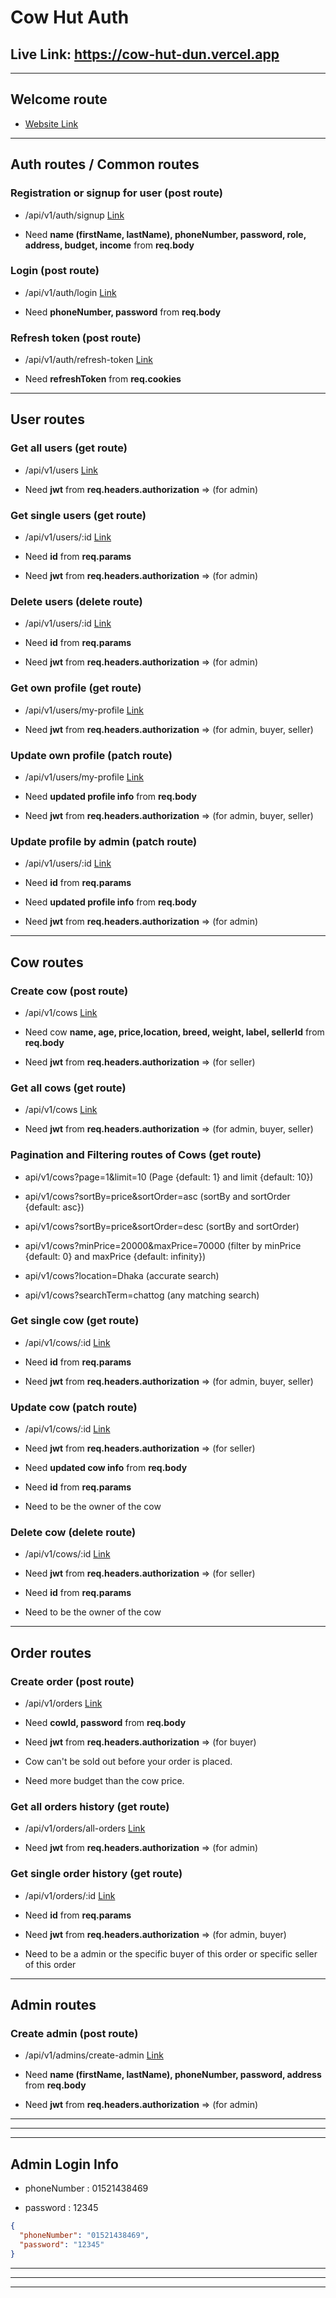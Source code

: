 # **Cow Hut Auth**

## **Live Link: https://cow-hut-dun.vercel.app**

---

## Welcome route

- [Website Link](https://cow-hut-dun.vercel.app)

---

## Auth routes / Common routes

### Registration or signup for user (post route)

- /api/v1/auth/signup [Link](https://cow-hut-dun.vercel.app/api/v1/auth/signup)

- Need **name (firstName, lastName), phoneNumber, password, role, address, budget, income** from **req.body**

### Login (post route)

- /api/v1/auth/login [Link](https://cow-hut-dun.vercel.app/api/v1/auth/login)

- Need **phoneNumber, password** from **req.body**

### Refresh token (post route)

- /api/v1/auth/refresh-token [Link](https://cow-hut-dun.vercel.app/api/v1/auth/refresh-token)

- Need **refreshToken** from **req.cookies**

---

## User routes

### Get all users (get route)

- /api/v1/users [Link](https://cow-hut-dun.vercel.app/api/v1/users)

- Need **jwt** from **req.headers.authorization** => (for admin)

### Get single users (get route)

- /api/v1/users/:id [Link](https://cow-hut-dun.vercel.app/api/v1/users/:id)

- Need **id** from **req.params**

- Need **jwt** from **req.headers.authorization** => (for admin)

### Delete users (delete route)

- /api/v1/users/:id [Link](https://cow-hut-dun.vercel.app/api/v1/users/:id)

- Need **id** from **req.params**

- Need **jwt** from **req.headers.authorization** => (for admin)

### Get own profile (get route)

- /api/v1/users/my-profile [Link](https://cow-hut-dun.vercel.app/api/v1/users/my-profile)

- Need **jwt** from **req.headers.authorization** => (for admin, buyer, seller)

### Update own profile (patch route)

- /api/v1/users/my-profile [Link](https://cow-hut-dun.vercel.app/api/v1/users/my-profile)

- Need **updated profile info** from **req.body**

- Need **jwt** from **req.headers.authorization** => (for admin, buyer, seller)

### Update profile by admin (patch route)

- /api/v1/users/:id [Link](https://cow-hut-dun.vercel.app/api/v1/users/:id)

- Need **id** from **req.params**

- Need **updated profile info** from **req.body**

- Need **jwt** from **req.headers.authorization** => (for admin)

---

## Cow routes

### Create cow (post route)

- /api/v1/cows [Link](https://cow-hut-dun.vercel.app/api/v1/cows)

- Need cow **name, age, price,location, breed, weight, label, sellerId** from **req.body**

- Need **jwt** from **req.headers.authorization** => (for seller)

### Get all cows (get route)

- /api/v1/cows [Link](https://cow-hut-dun.vercel.app/api/v1/cows)

- Need **jwt** from **req.headers.authorization** => (for admin, buyer, seller)

### Pagination and Filtering routes of Cows (get route)

- api/v1/cows?page=1&limit=10 (Page {default: 1} and limit {default: 10})

- api/v1/cows?sortBy=price&sortOrder=asc (sortBy and sortOrder {default: asc})

- api/v1/cows?sortBy=price&sortOrder=desc (sortBy and sortOrder)

- api/v1/cows?minPrice=20000&maxPrice=70000 (filter by minPrice {default: 0} and maxPrice {default: infinity})

- api/v1/cows?location=Dhaka (accurate search)

- api/v1/cows?searchTerm=chattog (any matching search)

### Get single cow (get route)

- /api/v1/cows/:id [Link](https://cow-hut-dun.vercel.app/api/v1/cows/:id)

- Need **id** from **req.params**

- Need **jwt** from **req.headers.authorization** => (for admin, buyer, seller)

### Update cow (patch route)

- /api/v1/cows/:id [Link](https://cow-hut-dun.vercel.app/api/v1/cows/:id)

- Need **jwt** from **req.headers.authorization** => (for seller)

- Need **updated cow info** from **req.body**

- Need **id** from **req.params**

- Need to be the owner of the cow

### Delete cow (delete route)

- /api/v1/cows/:id [Link](https://cow-hut-dun.vercel.app/api/v1/cows/:id)

- Need **jwt** from **req.headers.authorization** => (for seller)

- Need **id** from **req.params**

- Need to be the owner of the cow

---

## Order routes

### Create order (post route)

- /api/v1/orders [Link](https://cow-hut-dun.vercel.app/api/v1/orders)

- Need **cowId, password** from **req.body**

- Need **jwt** from **req.headers.authorization** => (for buyer)

- Cow can't be sold out before your order is placed.

- Need more budget than the cow price.

### Get all orders history (get route)

- /api/v1/orders/all-orders [Link](https://cow-hut-dun.vercel.app/api/v1/orders/all-orders)

- Need **jwt** from **req.headers.authorization** => (for admin)

### Get single order history (get route)

- /api/v1/orders/:id [Link](https://cow-hut-dun.vercel.app/api/v1/orders/:id)

- Need **id** from **req.params**

- Need **jwt** from **req.headers.authorization** => (for admin, buyer)

- Need to be a admin or the specific buyer of this order or specific seller of this order

---

## Admin routes

### Create admin (post route)

- /api/v1/admins/create-admin [Link](https://cow-hut-dun.vercel.app/api/v1/admins/create-admin)

- Need **name (firstName, lastName), phoneNumber, password, address** from **req.body**

- Need **jwt** from **req.headers.authorization** => (for admin)

---

---

---

## Admin Login Info

- phoneNumber : 01521438469

- password : 12345

```json
{
  "phoneNumber": "01521438469",
  "password": "12345"
}
```

---

---

---
